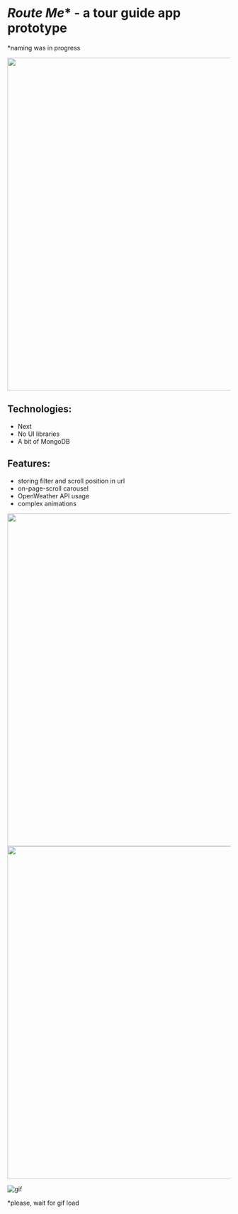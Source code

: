 # ***Route Me**** - a tour guide app prototype
*naming was in progress

<img src="https://user-images.githubusercontent.com/31629500/200143379-c8cd068c-61e7-48a7-82c0-805e608cecd2.png" width="750" />

## Technologies:
- Next
- No UI libraries
- A bit of MongoDB

## Features:
- storing filter and scroll position in url
- on-page-scroll carousel
- OpenWeather API usage
- complex animations

<img src="https://user-images.githubusercontent.com/31629500/200143423-e3946a65-707f-418a-842f-f31bddf6160a.png" width="750" />

<img src="https://user-images.githubusercontent.com/31629500/200143335-02edbfe2-ff57-4cd6-b09d-d8485115abaf.png" width="750" />

![gif](demo.gif)

*please, wait for gif load
